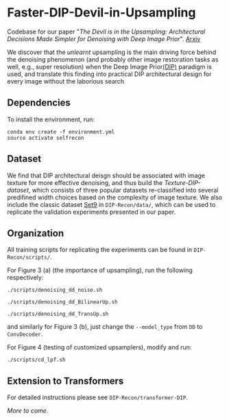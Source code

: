 # Faster-DIP-Devil-in-Upsampling

Codebase for our paper "*The Devil is in the Upsampling: Architectural Decisions Made Simpler for Denoising with Deep Image Prior*". [Arxiv](https://arxiv.org/pdf/2304.11409.pdf)

We discover that the *unlearnt* upsampling is the main driving force behind the denoising phenomenon (and probably other image restoration tasks as well, e.g., super resolution) when the Deep Image Prior[(DIP)](https://arxiv.org/pdf/1711.10925.pdf) paradigm is used, and translate this finding into practical DIP architectural design for every image without the laborious search

## Dependencies
To install the environment, run:
```shell script
conda env create -f environment.yml 
source activate selfrecon
```
## Dataset
We find that DIP architectural deisgn should be associated with image texture for more effective denoising, and thus build the *Texture-DIP-dataset*, which consists of three popular datasets re-classified into several predifined width choices based on the complexity of image texture. We also include the classic dataset [Set9](https://webpages.tuni.fi/foi/GCF-BM3D/BM3D_TIP_2007.pdf) in `DIP-Recon/data/`, which can be used to replicate the validation experiments presented in our paper.

## Organization
All training scripts for replicating the experiments can be found in `DIP-Recon/scripts/`.

For Figure 3 (a) (the importance of upsampling), run the following respectively:
```shell script
./scripts/denoising_dd_noise.sh
```
```shell script
./scripts/denoising_dd_BilinearUp.sh
```
```shell script
./scripts/denoising_dd_TransUp.sh
```
and similarly for Figure 3 (b), just change the `--model_type` from `DD` to `ConvDecoder`.

For Figure 4 (testing of customized upsamplers), modify and run:
```shell script
./scripts/cd_lpf.sh
```

## Extension to Transformers
For detailed instructions please see `DIP-Recon/transformer-DIP`.

*More to come*.


